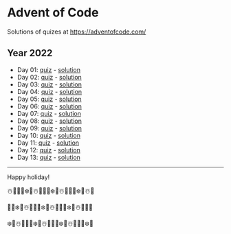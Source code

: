 # Advent of Code

Solutions of quizes at <https://adventofcode.com/>

## Year 2022

- Day 01: [quiz](https://adventofcode.com/2022/day/1) - [solution](2022/01)
- Day 02: [quiz](https://adventofcode.com/2022/day/2) - [solution](2022/02)
- Day 03: [quiz](https://adventofcode.com/2022/day/3) - [solution](2022/03)
- Day 04: [quiz](https://adventofcode.com/2022/day/4) - [solution](2022/04)
- Day 05: [quiz](https://adventofcode.com/2022/day/5) - [solution](2022/05)
- Day 06: [quiz](https://adventofcode.com/2022/day/6) - [solution](2022/06)
- Day 07: [quiz](https://adventofcode.com/2022/day/7) - [solution](2022/07)
- Day 08: [quiz](https://adventofcode.com/2022/day/8) - [solution](2022/08)
- Day 09: [quiz](https://adventofcode.com/2022/day/9) - [solution](2022/09)
- Day 10: [quiz](https://adventofcode.com/2022/day/10) - [solution](2022/10)
- Day 11: [quiz](https://adventofcode.com/2022/day/10) - [solution](2022/11)
- Day 12: [quiz](https://adventofcode.com/2022/day/10) - [solution](2022/12)
- Day 13: [quiz](https://adventofcode.com/2022/day/10) - [solution](2022/13)

---

Happy holiday!

☃️🎄🎅🍪❄️🎁☃️🎄🎅🍪❄️🎁☃️🎄🎅🍪❄️🎁☃️🎄

🎅🍪❄️🎁☃️🎄🎅🍪❄️🎁☃️🎄🎅🍪❄️🎁☃️🎄🎅🍪

❄️🎁☃️🎄🎅🍪❄️🎁☃️🎄🎅🍪❄️🎁☃️🎄🎅🍪❄️🎁
